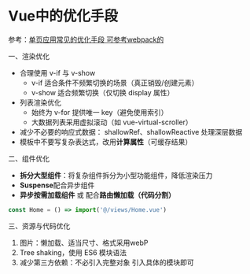 # Vue中的优化手段
参考：[单页应用常见的优化手段  可参考webpack的](../__前端工程化/Webpack/1.3__基于webpack做性能优化.md)

一、渲染优化
* 合理使用 v-if 与 v-show
    * v-if 适合条件不频繁切换的场景（真正销毁/创建元素）
    * v-show 适合频繁切换（仅切换 display 属性）
* 列表渲染优化
    * 始终为 v-for 提供唯一 key（避免使用索引）
    * 大数据列表采用虚拟滚动（如 vue-virtual-scroller）
* 减少不必要的响应式数据： shallowRef、shallowReactive 处理深层数据
* 模板中不要写复杂表达式，改用**计算属性**（可缓存结果）

二、组件优化
* **拆分大型组件**：将复杂组件拆分为小型功能组件，降低渲染压力
* **Suspense**配合异步组件
* **异步按需加载组件** 或 配合**路由懒加载（代码分割）**
```js
const Home = () => import('@/views/Home.vue')
```

三、资源与代码优化
1. 图片：懒加载、适当尺寸、格式采用webP
2. Tree shaking，使用 ES6 模块语法
3. 减少第三方依赖：不必引入完整对象  引入具体的模块即可

